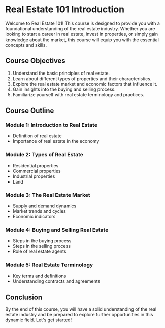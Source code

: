 # Real Estate 101 Introduction

Welcome to Real Estate 101! This course is designed to provide you with a foundational understanding of the real estate industry. Whether you are looking to start a career in real estate, invest in properties, or simply gain knowledge about the market, this course will equip you with the essential concepts and skills.

## Course Objectives

1. Understand the basic principles of real estate.
2. Learn about different types of properties and their characteristics.
3. Explore the real estate market and economic factors that influence it.
4. Gain insights into the buying and selling process.
5. Familiarize yourself with real estate terminology and practices.

## Course Outline

### Module 1: Introduction to Real Estate
- Definition of real estate
- Importance of real estate in the economy

### Module 2: Types of Real Estate
- Residential properties
- Commercial properties
- Industrial properties
- Land

### Module 3: The Real Estate Market
- Supply and demand dynamics
- Market trends and cycles
- Economic indicators

### Module 4: Buying and Selling Real Estate
- Steps in the buying process
- Steps in the selling process
- Role of real estate agents

### Module 5: Real Estate Terminology
- Key terms and definitions
- Understanding contracts and agreements

## Conclusion

By the end of this course, you will have a solid understanding of the real estate industry and be prepared to explore further opportunities in this dynamic field. Let's get started!